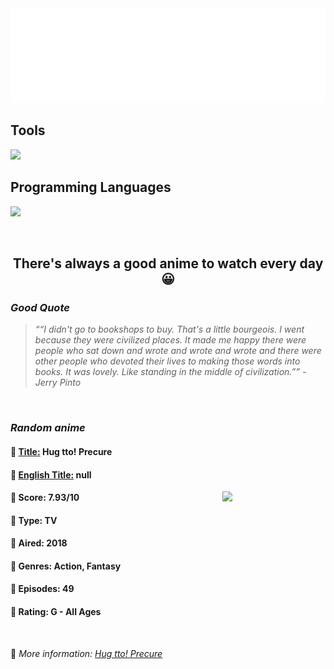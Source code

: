 
<img src="svg/nai.svg" />

<p>
  <h2>Tools</h2>
  <a href="https://skillicons.dev">
    <img src="https://skillicons.dev/icons?i=git,bash,ubuntu,tensorflow,pytorch,docker,raspberrypi" />
  </a>

  <br />

  <h2>Programming Languages</h2>

  <a href="https://skillicons.dev">
    <img src="https://skillicons.dev/icons?i=python,c,cpp" />
  </a>
</p>

<br />

<h2 align="center">There's always a good anime to watch every day 😀</h2>
<h3><i>Good Quote</i></h3>

<blockquote>
<i>
<q>“I didn't go to bookshops to buy. That's a little bourgeois. I went because they were civilized places. It made me happy there were people who sat down and wrote and wrote and wrote and there were other people who devoted their lives to making those words into books. It was lovely. Like standing in the middle of civilization.”</q> - Jerry Pinto
</i>
</blockquote>

<br />

<h3><i>Random anime</i></h3>

<h4>
  <strong>🥭 <u>Title:</u></strong> Hug tto! Precure
</h4>

<h4>🌿 <u>English Title:</u> null</h4>

<img align="right" width="165" src=https://cdn.myanimelist.net/images/anime/1220/92883.jpg />

<h4>🌱 Score: 7.93/10</h4>

<h4>🌲 Type: TV</h4>

<h4>🌴 Aired: 2018</h4>

<h4>🌵 Genres: Action, Fantasy</h4>

<h4>🥑 Episodes: 49</h4>

<h4>🍏 Rating: G - All Ages</h4>

<br />

🍂 *More information: [Hug tto! Precure](https://myanimelist.net/anime/36593/Hug_tto_Precure)*
    